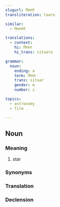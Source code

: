 ```yaml
---
slugurl: सितारो
transliteration: taaro

similar:
  - सितारणो

translations:
  - context:
    hi: सितारा
    hi_trans: sitaara    

grammar:
  noun:
    ending: a
    term: सितार
    trans: sitaar
    gender: m
    number: s

topics:
  - astronomy
  - film

---
```


## Noun

### Meaning

<word-meanings>

1. star

</word-meanings>

<!-- ### Examples
<word-eg></word-eg> -->

### Synonyms

<word-synonyms :syns="['तारो']" ></word-synonyms>

### Translation

<translation :translation="translations" ></translation>

### Declension

<noun-decl :grammar="grammar" ></noun-decl>

